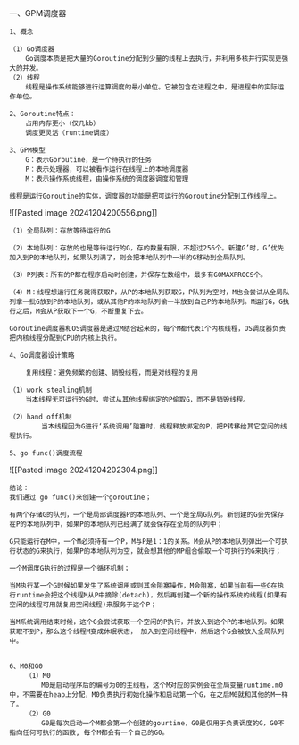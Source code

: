 
一、GPM调度器

	1、概念
	
	（1）Go调度器
		Go调度本质是把大量的Goroutine分配到少量的线程上去执行，并利用多核并行实现更强大的并发。
	（2）线程
		线程是操作系统能够进行运算调度的最小单位。它被包含在进程之中，是进程中的实际运作单位。

	2、Goroutine特点：
		占用内存更小（仅几kb）
		调度更灵活（runtime调度）

	3、GPM模型
		G：表示Goroutine，是一个待执行的任务
		P：表示处理器，可以被看作运行在线程上的本地调度器
		M：表示操作系统线程，由操作系统的调度器调度和管理
	
	线程是运行Goroutine的实体，调度器的功能是把可运行的Goroutine分配到工作线程上。

![[Pasted image 20241204200556.png]]
	
	（1）全局队列：存放等待运行的G
	
	（2）本地队列：存放的也是等待运行的G，存的数量有限，不超过256个。新建G’时，G’优先加入到P的本地队列，如果队列满了，则会把本地队列中一半的G移动到全局队列。

	（3）P列表：所有的P都在程序启动时创建，并保存在数组中，最多有GOMAXPROCS个。

	（4）M：线程想运行任务就得获取P，从P的本地队列获取G，P队列为空时，M也会尝试从全局队列拿一批G放到P的本地队列，或从其他P的本地队列偷一半放到自己P的本地队列。M运行G，G执行之后，M会从P获取下一个G，不断重复下去。

	Goroutine调度器和OS调度器是通过M结合起来的，每个M都代表1个内核线程，OS调度器负责把内核线程分配到CPU的内核上执行。

	4、Go调度器设计策略
		
		复用线程：避免频繁的创建、销毁线程，而是对线程的复用
	
	（1）work stealing机制
		当本线程无可运行的G时，尝试从其他线程绑定的P偷取G，而不是销毁线程。

	（2）hand off机制
			当本线程因为G进行‘系统调用’阻塞时，线程释放绑定的P，把P转移给其它空闲的线程执行。
	
	5、go func()调度流程
	
![[Pasted image 20241204202304.png]]

	结论：
	我们通过 go func()来创建一个goroutine；
	
	有两个存储G的队列，一个是局部调度器P的本地队列、一个是全局G队列。新创建的G会先保存在P的本地队列中，如果P的本地队列已经满了就会保存在全局的队列中；
	
	G只能运行在M中，一个M必须持有一个P，M与P是1：1的关系。M会从P的本地队列弹出一个可执行状态的G来执行，如果P的本地队列为空，就会想其他的MP组合偷取一个可执行的G来执行；
	
	一个M调度G执行的过程是一个循环机制；
	
	当M执行某一个G时候如果发生了系统调用或则其余阻塞操作，M会阻塞，如果当前有一些G在执行runtime会把这个线程M从P中摘除(detach)，然后再创建一个新的操作系统的线程(如果有空闲的线程可用就复用空闲线程)来服务于这个P；
	
	当M系统调用结束时候，这个G会尝试获取一个空闲的P执行，并放入到这个P的本地队列。如果获取不到P，那么这个线程M变成休眠状态， 加入到空闲线程中，然后这个G会被放入全局队列中。


	6、M0和G0
		（1）M0
			M0是启动程序后的编号为0的主线程，这个M对应的实例会在全局变量runtime.m0中，不需要在heap上分配，M0负责执行初始化操作和启动第一个G，在之后M0就和其他的M一样了。
		（2）G0
			​G0是每次启动一个M都会第一个创建的gourtine，G0是仅用于负责调度的G，G0不指向任何可执行的函数, 每个M都会有一个自己的G0。